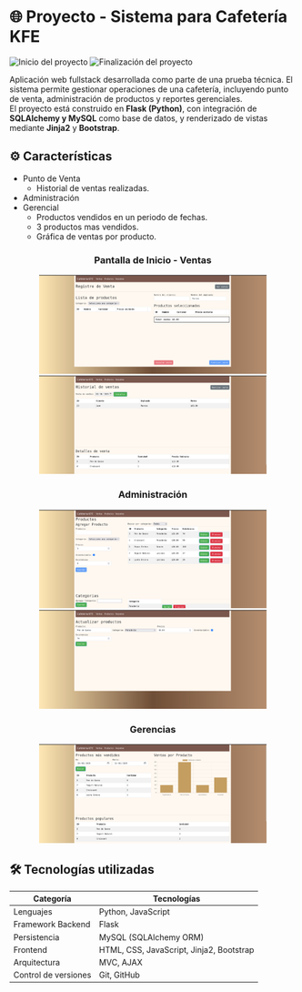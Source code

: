 # 🌐 Proyecto - Sistema para Cafetería KFE
![Inicio del proyecto](https://img.shields.io/badge/Inicio-Mayo%202025-blue)
![Finalización del proyecto](https://img.shields.io/badge/Finalizado-Junio%202025-green)

Aplicación web fullstack desarrollada como parte de una prueba técnica. El sistema permite gestionar operaciones de una cafetería, incluyendo punto de venta, administración de productos y reportes gerenciales.  
El proyecto está construido en **Flask (Python)**, con integración de **SQLAlchemy y MySQL** como base de datos, y renderizado de vistas mediante **Jinja2** y **Bootstrap**.

## ⚙️ Características  
- Punto de Venta
  - Historial de ventas realizadas.
- Administración
- Gerencial
  - Productos vendidos en un periodo de fechas.
  - 3 productos mas vendidos.
  - Gráfica de ventas por producto.
 
<div align="center">
  <div>
    <h3>Pantalla de Inicio - Ventas</h3>
    <a href="./assets/registro_ventas.png" target="_blank">
      <img src="./assets/registro_ventas.png" alt="Pantalla de inicio" width="400"/>
    </a>
    <a href="./assets/historial_ventas.png" target="_blank">
      <img src="./assets/historial_ventas.png" alt="Pantalla de inicio" width="400"/>
    </a>
  </div>
    <div>
    <h3>Administración</h3>
    <a href="./assets/productos.png" target="_blank">
      <img src="./assets/productos.png" alt="Pantalla de inicio" width="400"/>
    </a>
    <a href="./assets/actualizar_productos.png" target="_blank">
      <img src="./assets/actualizar_productos.png" alt="Pantalla de inicio" width="400"/>
    </a>
  </div>
    <div>
    <h3>Gerencias</h3>
    <a href="./assets/gerencia.png" target="_blank">
      <img src="./assets/gerencia.png" alt="Pantalla de inicio" width="400"/>
    </a>
  </div>
</div>

## 🛠️ Tecnologías utilizadas
| Categoría          | Tecnologías            |
|---------------------|------------------------|
| Lenguajes           | Python, JavaScript     |
| Framework Backend   | Flask                  |
| Persistencia        | MySQL (SQLAlchemy ORM) |
| Frontend         | HTML, CSS, JavaScript, Jinja2, Bootstrap |
| Arquitectura        | MVC, AJAX              |
| Control de versiones| Git, GitHub            |
